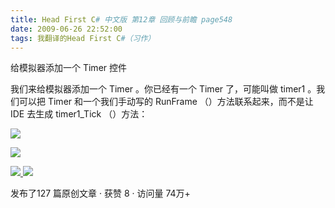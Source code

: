 ```yaml
---
title: Head First C# 中文版 第12章 回顾与前瞻 page548
date: 2009-06-26 22:52:00
tags: 我翻译的Head First C#（习作）
---
```

给模拟器添加一个  Timer  控件

  

我们来给模拟器添加一个  Timer  。你已经有一个  Timer  了，可能叫做  timer1  。我们可以把  Timer  和一个我们手动写的
RunFrame  （）方法联系起来，而不是让  IDE  去生成  timer1_Tick  （）方法：

  

![](https://p-blog.csdn.net/images/p_blog_csdn_net/cuipengfei1/EntryImages/20090626/2009-06-26_22-32-08.jpg)

![](https://p-blog.csdn.net/images/p_blog_csdn_net/cuipengfei1/EntryImages/20090626/2009-06-26_22-37-39.jpg)



[ ![](https://profile.csdnimg.cn/5/2/5/3_cuipengfei1)
![](https://g.csdnimg.cn/static/user-reg-year/1x/11.png)
](https://blog.csdn.net/cuipengfei1)



发布了127 篇原创文章  ·  获赞 8  ·  访问量 74万+

